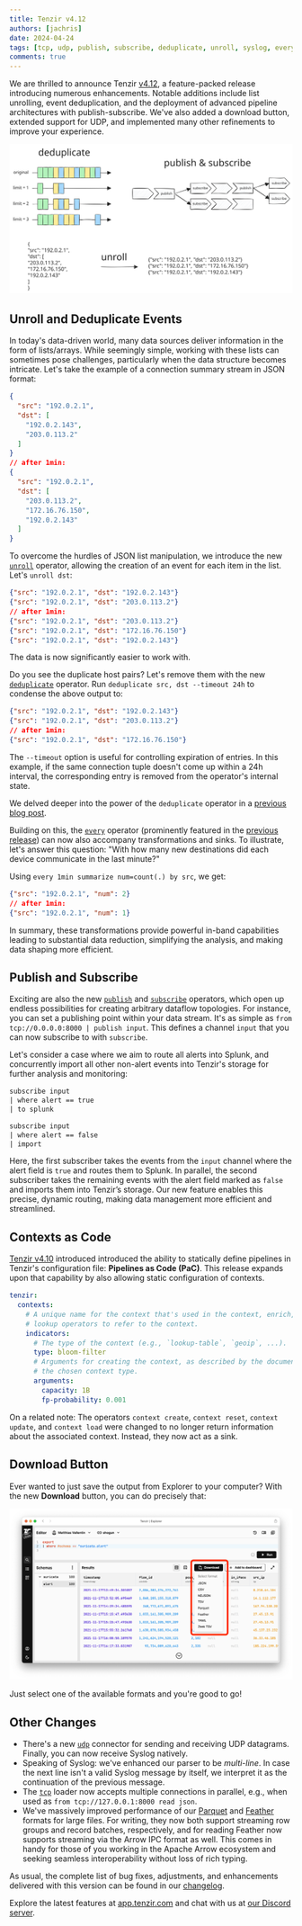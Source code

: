 ```yaml
---
title: Tenzir v4.12
authors: [jachris]
date: 2024-04-24
tags: [tcp, udp, publish, subscribe, deduplicate, unroll, syslog, every]
comments: true
---
```


We are thrilled to announce Tenzir
[v4.12](https://github.com/tenzir/tenzir/releases/tag/v4.12.0), a feature-packed
release introducing numerous enhancements. Notable additions include list
unrolling, event deduplication, and the deployment of advanced pipeline
architectures with publish-subscribe. We've also added a download button,
extended support for UDP, and implemented many other refinements to improve your
experience.

![Tenzir v4.12](tenzir-v4.12.excalidraw.svg)

<!-- truncate -->

## Unroll and Deduplicate Events

In today's data-driven world, many data sources deliver information in the form
of lists/arrays. While seemingly simple, working with these lists can sometimes
pose challenges, particularly when the data structure becomes intricate. Let's
take the example of a connection summary stream in JSON format:

```json
{
  "src": "192.0.2.1",
  "dst": [
    "192.0.2.143",
    "203.0.113.2"
  ]
}
// after 1min:
{
  "src": "192.0.2.1",
  "dst": [
    "203.0.113.2",
    "172.16.76.150",
    "192.0.2.143"
  ]
}
```

To overcome the hurdles of JSON list manipulation, we introduce the new
[`unroll`](/next/operators/unroll) operator, allowing the creation of an event
for each item in the list. Let's `unroll dst`:

```json
{"src": "192.0.2.1", "dst": "192.0.2.143"}
{"src": "192.0.2.1", "dst": "203.0.113.2"}
// after 1min:
{"src": "192.0.2.1", "dst": "203.0.113.2"}
{"src": "192.0.2.1", "dst": "172.16.76.150"}
{"src": "192.0.2.1", "dst": "192.0.2.143"}
```

The data is now significantly easier to work with.

Do you see the duplicate host pairs? Let's remove them with the new
[`deduplicate`](/next/operators/deduplicate) operator. Run `deduplicate src, dst
--timeout 24h` to condense the above output to:

```json
{"src": "192.0.2.1", "dst": "192.0.2.143"}
{"src": "192.0.2.1", "dst": "203.0.113.2"}
// after 1min:
{"src": "192.0.2.1", "dst": "172.16.76.150"}
```

The `--timeout` option is useful for controlling expiration of entries. In this
example, if the same connection tuple doesn't come up within a 24h interval, the
corresponding entry is removed from the operator's internal state.

We delved deeper into the power of the `deduplicate` operator in a [previous
blog post](reduce-cost-and-noise-with-deduplication).

Building on this, the
[`every`](/language/operator-modifiers#scheduled-executions) operator
(prominently featured in the [previous
release](tenzir-v4.11#execute-sources-on-a-schedule)) can now also accompany
transformations and sinks. To illustrate, let's answer this question: "With how
many new destinations did each device communicate in the last minute?"

Using `every 1min summarize num=count(.) by src`, we get:

```json
{"src": "192.0.2.1", "num": 2}
// after 1min:
{"src": "192.0.2.1", "num": 1}
```

In summary, these transformations provide powerful in-band capabilities leading
to substantial data reduction, simplifying the analysis, and making data shaping
more efficient.

## Publish and Subscribe

Exciting are also the new [`publish`](/next/operators/publish) and
[`subscribe`](/next/operators/publish) operators, which open up endless
possibilities for creating arbitrary dataflow topologies. For instance,
you can set a publishing point within your data stream. It's as simple as `from
tcp://0.0.0.0:8000 | publish input`. This defines a channel `input` that you can
now subscribe to with `subscribe`.

Let's consider a case where we aim to route all alerts into Splunk, and
concurrently import all other non-alert events into Tenzir's storage for further
analysis and monitoring:

``` title="1st subscriber"
subscribe input
| where alert == true
| to splunk
```

``` title="2nd subscriber"
subscribe input
| where alert == false
| import
```

Here, the first subscriber takes the events from the `input` channel where the
alert field is `true` and routes them to Splunk. In parallel, the second
subscriber takes the remaining events with the alert field marked as `false` and
imports them into Tenzir’s storage. Our new feature enables this precise,
dynamic routing, making data management more efficient and streamlined.

## Contexts as Code

[Tenzir v4.10](tenzir-v4.10) introduced introduced the ability to statically
define pipelines in Tenzir's configuration file: **Pipelines as Code (PaC)**.
This release expands upon that capability by also allowing static configuration
of contexts.

```yaml title="tenzir.yaml"
tenzir:
  contexts:
    # A unique name for the context that's used in the context, enrich, and
    # lookup operators to refer to the context.
    indicators:
      # The type of the context (e.g., `lookup-table`, `geoip`, ...).
      type: bloom-filter
      # Arguments for creating the context, as described by the documentation of
      # the chosen context type.
      arguments:
        capacity: 1B
        fp-probability: 0.001
```

On a related note: The operators `context create`, `context reset`,
`context update`, and `context load` were changed to no longer return
information about the associated context. Instead, they now act as a sink.

## Download Button

Ever wanted to just save the output from Explorer to your computer? With the new
**Download** button, you can do precisely that:

![Download Button](download-button.png)

Just select one of the available formats and you're good to go!

## Other Changes

- There's a new [`udp`](/next/connectors/udp) connector for sending and receiving
  UDP datagrams. Finally, you can now receive Syslog natively.
- Speaking of Syslog: we've enhanced our parser to be *multi-line*. In case the
  next line isn't a valid Syslog message by itself, we interpret it as the
  continuation of the previous message.
- The [`tcp`](/next/connectors/tcp) loader now accepts multiple connections in
  parallel, e.g., when used as `from tcp://127.0.0.1:8000 read json`.
- We've massively improved performance of our [Parquet](/next/formats/parquet)
  and [Feather](/next/formats/feather) formats for large files. For writing,
  they now both support streaming row groups and record batches, respectively,
  and for reading Feather now supports streaming via the Arrow IPC format as
  well. This comes in handy for those of you working in the Apache Arrow
  ecosystem and seeking seamless interoperability without loss of rich typing.

As usual, the complete list of bug fixes, adjustments, and enhancements
delivered with this version can be found in our [changelog](/changelog#v4120).

Explore the latest features at [app.tenzir.com](https://app.tenzir.com) and
chat with us at [our Discord server](/discord).
